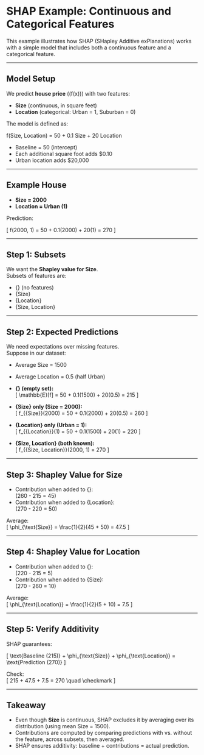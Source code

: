 # SHAP Example: Continuous and Categorical Features

This example illustrates how SHAP (SHapley Additive exPlanations) works with a simple model that includes both a continuous feature and a categorical feature.

---

## Model Setup
We predict **house price** (\(f(x)\)) with two features:

- **Size** (continuous, in square feet)  
- **Location** (categorical: Urban = 1, Suburban = 0)  

The model is defined as:

f(Size, Location) = 50 + 0.1 Size + 20 Location

- Baseline = 50 (intercept)  
- Each additional square foot adds \$0.10  
- Urban location adds \$20,000  

---

## Example House
- **Size = 2000**  
- **Location = Urban (1)**  

Prediction:

\[
f(2000, 1) = 50 + 0.1(2000) + 20(1) = 270
\]

---

## Step 1: Subsets
We want the **Shapley value for Size**.  
Subsets of features are:

- {} (no features)  
- {Size}  
- {Location}  
- {Size, Location}  

---

## Step 2: Expected Predictions
We need expectations over missing features.  
Suppose in our dataset:  
- Average Size = 1500  
- Average Location = 0.5 (half Urban)

- **{} (empty set):**  
  \[
  \mathbb{E}[f] = 50 + 0.1(1500) + 20(0.5) = 215
  \]

- **{Size} only (Size = 2000):**  
  \[
  f_{\{Size\}}(2000) = 50 + 0.1(2000) + 20(0.5) = 260
  \]

- **{Location} only (Urban = 1):**  
  \[
  f_{\{Location\}}(1) = 50 + 0.1(1500) + 20(1) = 220
  \]

- **{Size, Location} (both known):**  
  \[
  f_{\{Size, Location\}}(2000, 1) = 270
  \]

---

## Step 3: Shapley Value for Size
- Contribution when added to {}:  
  \(260 - 215 = 45\)  
- Contribution when added to {Location}:  
  \(270 - 220 = 50\)  

Average:  
\[
\phi_{\text{Size}} = \frac{1}{2}(45 + 50) = 47.5
\]

---

## Step 4: Shapley Value for Location
- Contribution when added to {}:  
  \(220 - 215 = 5\)  
- Contribution when added to {Size}:  
  \(270 - 260 = 10\)  

Average:  
\[
\phi_{\text{Location}} = \frac{1}{2}(5 + 10) = 7.5
\]

---

## Step 5: Verify Additivity
SHAP guarantees:

\[
\text{Baseline (215)} + \phi_{\text{Size}} + \phi_{\text{Location}} = \text{Prediction (270)}
\]

Check:  
\[
215 + 47.5 + 7.5 = 270 \quad \checkmark
\]

---

## Takeaway
- Even though **Size** is continuous, SHAP excludes it by averaging over its distribution (using mean Size = 1500).  
- Contributions are computed by comparing predictions with vs. without the feature, across subsets, then averaged.  
- SHAP ensures additivity: baseline + contributions = actual prediction.  

